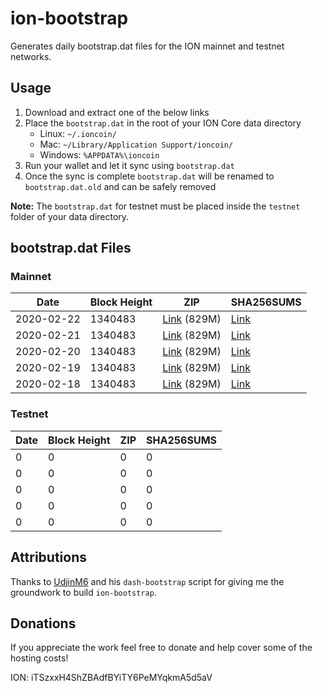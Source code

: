 # ion-bootstrap

Generates daily bootstrap.dat files for the ION mainnet and testnet networks.

## Usage

1. Download and extract one of the below links
2. Place the `bootstrap.dat` in the root of your ION Core data directory
    - Linux: `~/.ioncoin/`
    - Mac: `~/Library/Application Support/ioncoin/`
    - Windows: `%APPDATA%\ioncoin`
3. Run your wallet and let it sync using `bootstrap.dat`
4. Once the sync is complete `bootstrap.dat` will be renamed to `bootstrap.dat.old` and can be safely removed

**Note:** The `bootstrap.dat` for testnet must be placed inside the `testnet` folder of your data directory.

## bootstrap.dat Files

### Mainnet

|    Date    | Block Height | ZIP | SHA256SUMS |
| ---------- | ------------ | --- | ---------- |
| 2020-02-22 | 1340483 | [Link](https://s3-ap-southeast-2.amazonaws.com/ion-bootstrap/mainnet/2020-02-22/bootstrap.dat.zip) (829M) | [Link](https://s3-ap-southeast-2.amazonaws.com/ion-bootstrap/mainnet/2020-02-22/SHA256SUMS) |
| 2020-02-21 | 1340483 | [Link](https://s3-ap-southeast-2.amazonaws.com/ion-bootstrap/mainnet/2020-02-21/bootstrap.dat.zip) (829M) | [Link](https://s3-ap-southeast-2.amazonaws.com/ion-bootstrap/mainnet/2020-02-21/SHA256SUMS) |
| 2020-02-20 | 1340483 | [Link](https://s3-ap-southeast-2.amazonaws.com/ion-bootstrap/mainnet/2020-02-20/bootstrap.dat.zip) (829M) | [Link](https://s3-ap-southeast-2.amazonaws.com/ion-bootstrap/mainnet/2020-02-20/SHA256SUMS) |
| 2020-02-19 | 1340483 | [Link](https://s3-ap-southeast-2.amazonaws.com/ion-bootstrap/mainnet/2020-02-19/bootstrap.dat.zip) (829M) | [Link](https://s3-ap-southeast-2.amazonaws.com/ion-bootstrap/mainnet/2020-02-19/SHA256SUMS) |
| 2020-02-18 | 1340483 | [Link](https://s3-ap-southeast-2.amazonaws.com/ion-bootstrap/mainnet/2020-02-18/bootstrap.dat.zip) (829M) | [Link](https://s3-ap-southeast-2.amazonaws.com/ion-bootstrap/mainnet/2020-02-18/SHA256SUMS) |

### Testnet

|    Date    | Block Height | ZIP | SHA256SUMS |
| ---------- | ------------ | --- | ---------- |
| 0 | 0 | 0 | 0 |
| 0 | 0 | 0 | 0 |
| 0 | 0 | 0 | 0 |
| 0 | 0 | 0 | 0 |
| 0 | 0 | 0 | 0 |

## Attributions

Thanks to [UdjinM6](https://github.com/UdjinM6) and his `dash-bootstrap` script
for giving me the groundwork to build `ion-bootstrap`.

## Donations

If you appreciate the work feel free to donate and help cover some of the
hosting costs!

ION: iTSzxxH4ShZBAdfBYiTY6PeMYqkmA5d5aV
